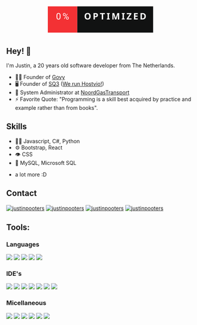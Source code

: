 <h1 align="center">
  <img src="header.svg" alt="Header" />

</h1>

## Hey! 👋
I'm Justin, a 20 years old software developer from The Netherlands.

- 👨‍💻 Founder of [Govy](https://govy.nl)
- 🖥️ Founder of [SQ3](https://sq3.nl) ([We run Hostvio!](https://hostvio.net))
- 👥 System Administrator at [NoordGasTransport](https://noordgastransport.nl)
-  ⚡ Favorite Quote: "Programming is a skill best acquired by practice and example rather than from books".

## Skills
- 👨‍💻 Javascript, C#, Python
- ⚙️ Bootstrap, React
- 👁️ CSS
- 💽 MySQL, Microsoft SQL
+ a lot more :D

## Contact
<p align="left">
<a href="https://twitter.com/JustinPooters" target="blank"><img align="center" src="https://i.pinimg.com/originals/ed/54/51/ed5451961869a97b434b185f2fe064cc.webp" alt="justinpooters" height="30" width="30" /></a>    
<a href="https://linkedin.com/in/JustinPooters" target="blank"><img align="center" src="https://raw.githubusercontent.com/rahuldkjain/github-profile-readme-generator/master/src/images/icons/Social/linked-in-alt.svg" alt="justinpooters" height="30" width="40" /></a>
<a href="https://instagram.com/JustinPooters" target="blank"><img align="center" src="https://raw.githubusercontent.com/rahuldkjain/github-profile-readme-generator/master/src/images/icons/Social/instagram.svg" alt="justinpooters" height="30" width="40" /></a>
<a href="https://discord.com/users/731583144444166153" target="blank"><img align="center" src="https://www.freepnglogos.com/uploads/discord-logo-png/concours-discord-cartes-voeux-fortnite-france-6.png" alt="justinpooters" height="30" width="30" /></a>
</p>

## Tools:
### Languages
<p align="left">
<img src="https://img.shields.io/badge/-NodeJS-18181b?style=for-the-badge&logo=nodedotjs&logoColor=F43F5E" />
<img src="https://img.shields.io/badge/-Csharp-18181b?style=for-the-badge&logo=csharp&logoColor=F43F5E" />
<img src="https://img.shields.io/badge/-Python-18181b?style=for-the-badge&logo=python&logoColor=F43F5E" />
<img src="https://img.shields.io/badge/-MySQL-18181b?style=for-the-badge&logo=mysql&logoColor=F43F5E" />
<img src="https://img.shields.io/badge/-Microsoft SQL-18181b?style=for-the-badge&logo=microsoftsqlserver&logoColor=F43F5E" />
</p>

### IDE's
<p align="left">
<a><img src="https://img.shields.io/badge/-Rider-18181b?style=for-the-badge&logo=rider&logoColor=F43F5E" /></a>
<img src="https://img.shields.io/badge/-Datagrip-18181b?style=for-the-badge&logo=datagrip&logoColor=F43F5E" />
<img src="https://img.shields.io/badge/-Writerside-18181b?style=for-the-badge&logo=jetbrains&logoColor=F43F5E" />
<img src="https://img.shields.io/badge/-Vim-18181b?style=for-the-badge&logo=vim&logoColor=F43F5E" />
<img src="https://img.shields.io/badge/-Fleet-18181b?style=for-the-badge&logo=jetbrains&logoColor=F43F5E" />
<img src="https://img.shields.io/badge/-webstorm-18181b?style=for-the-badge&logo=webstorm&logoColor=F43F5E" />
<img src="https://img.shields.io/badge/-Visual Studio code-18181b?style=for-the-badge&logo=visualstudio&logoColor=F43F5E" />
</p>

### Micellaneous
<p align="left">
<img src="https://img.shields.io/badge/-MacOS-18181b?style=for-the-badge&logo=apple&logoColor=F43F5E" />
<img src="https://img.shields.io/badge/-Windows-18181b?style=for-the-badge&logo=windows&logoColor=F43F5E" />
<img src="https://img.shields .io/badge/-git-18181b?style=for-the-badge&logo=git&logoColor=F43F5E" />
<img src="https://img.shields.io/badge/-Travis ci-18181b?style=for-the-badge&logo=travis&logoColor=F43F5E" />
<img src="https://img.shields.io/badge/-ZSH-18181b?style=for-the-badge&logo=iterm2&logoColor=F43F5E" />
<img src="https://img.shields.io/badge/-Oh My ZSH-18181b?style=for-the-badge&logo=iterm2&logoColor=F43F5E" />
</p>

<br><br><br><br><br>
